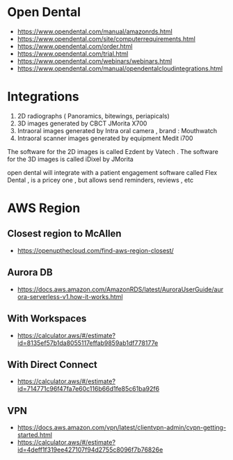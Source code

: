 # Open Dental

- https://www.opendental.com/manual/amazonrds.html
- https://www.opendental.com/site/computerrequirements.html
- https://www.opendental.com/order.html
- https://www.opendental.com/trial.html
- https://www.opendental.com/webinars/webinars.html
- https://www.opendental.com/manual/opendentalcloudintegrations.html


# Integrations

1. 2D radiographs ( Panoramics, bitewings, periapicals) 
2. 3D images generated by CBCT JMorita X700 
3. Intraoral images generated by Intra oral camera , brand : Mouthwatch  
4. Intraoral scanner images generated by equipment Medit i700

The software for the 2D images is called Ezdent by Vatech . The software for the 3D images is called iDixel by JMorita

open dental will integrate with a patient engagement software called Flex Dental , is a pricey one , but allows send reminders, reviews , etc


# AWS Region

## Closest region to McAllen
- https://openupthecloud.com/find-aws-region-closest/

## Aurora DB
- https://docs.aws.amazon.com/AmazonRDS/latest/AuroraUserGuide/aurora-serverless-v1.how-it-works.html


## With Workspaces

- https://calculator.aws/#/estimate?id=8135ef57b1da8055117effab9859ab1df778177e

## With Direct Connect

- https://calculator.aws/#/estimate?id=714771c96f47fa7e60c116b66d1fe85c61ba92f6

## VPN
- https://docs.aws.amazon.com/vpn/latest/clientvpn-admin/cvpn-getting-started.html
- https://calculator.aws/#/estimate?id=4deff1f319ee427107f94d2755c8096f7b76826e
